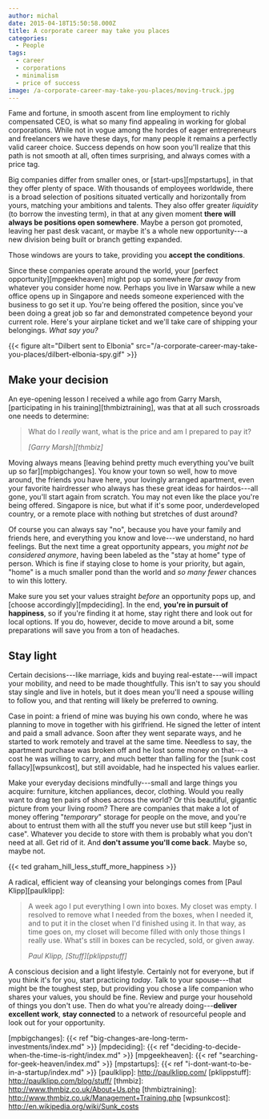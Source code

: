 ```yaml
---
author: michal
date: 2015-04-18T15:50:58.000Z
title: A corporate career may take you places
categories:
  - People
tags:
  - career
  - corporations
  - minimalism
  - price of success
image: /a-corporate-career-may-take-you-places/moving-truck.jpg
---
```


Fame and fortune, in smooth ascent from line employment to richly compensated CEO, is what so many find appealing in working for global corporations. While not in vogue among the hordes of eager entrepreneurs and freelancers we have these days, for many people it remains a perfectly valid career choice. Success depends on how soon you'll realize that this path is not smooth at all, often times surprising, and always comes with a price tag.

<!--more-->

Big companies differ from smaller ones, or [start-ups][mpstartups], in that they offer plenty of space. With thousands of employees worldwide, there is a broad selection of positions situated vertically and horizontally from yours, matching your ambitions and talents. They also offer greater _liquidity_ (to borrow the investing term), in that at any given moment __there will always be positions open somewhere__. Maybe a person got promoted, leaving her past desk vacant, or maybe it's a whole new opportunity---a new division being built or branch getting expanded.

Those windows are yours to take, providing you __accept the conditions__.

Since these companies operate around the world, your [perfect opportunity][mpgeekheaven] might pop up somewhere _far away_ from whatever you consider home now. Perhaps you live in Warsaw while a new office opens up in Singapore and needs someone experienced with the business to go set it up. You're being offered the position, since you've been doing a great job so far and demonstrated competence beyond your current role. Here's your airplane ticket and we'll take care of shipping your belongings. _What say you?_

{{< figure alt="Dilbert sent to Elbonia" src="/a-corporate-career-may-take-you-places/dilbert-elbonia-spy.gif" >}}

## Make your decision

An eye-opening lesson I received a while ago from Garry Marsh, [participating in his training][thmbiztraining], was that at all such crossroads one needs to determine:

> What do I *really* want, what is the price and am I prepared to pay it?
>
> <cite>[Garry Marsh][thmbiz]</cite>

Moving always means [leaving behind pretty much everything you've built up so far][mpbigchanges]. You know your town so well, how to move around, the friends you have here, your lovingly arranged apartment, even your favorite hairdresser who always has these great ideas for hairdos---all gone, you'll start again from scratch. You may not even like the place you're being offered. Singapore is nice, but what if it's some poor, underdeveloped country, or a remote place with nothing but stretches of dust around?

Of course you can always say "no", because you have your family and friends here, and everything you know and love---we understand, no hard feelings. But the next time a great opportunity appears, you _might not be considered anymore_, having been labeled as the "stay at home" type of person. Which is fine if staying close to home is your priority, but again, "home" is a much smaller pond than the world and _so many fewer_ chances to win this lottery.

Make sure you set your values straight _before_ an opportunity pops up, and [choose accordingly][mpdeciding]. In the end, __you're in pursuit of happiness__, so if you're finding it at home, stay right there and look out for local options. If you do, however, decide to move around a bit, some preparations will save you from a ton of headaches.

## Stay light

Certain decisions---like marriage, kids and buying real-estate---will impact your mobility, and need to be made thoughtfully. This isn't to say you should stay single and live in hotels, but it does mean you'll need a spouse willing to follow you, and that renting will likely be preferred to owning.

Case in point: a friend of mine was buying his own condo, where he was planning to move in together with his girlfriend. He signed the letter of intent and paid a small advance. Soon after they went separate ways, and he started to work remotely and travel at the same time. Needless to say, the apartment purchase was broken off and he lost some money on that---a cost he was willing to carry, and much better than falling for the [sunk cost fallacy][wpsunkcost], but still avoidable, had he inspected his values earlier.

Make your everyday decisions mindfully---small and large things you acquire: furniture, kitchen appliances, decor, clothing. Would you really want to drag ten pairs of shoes across the world? Or this beautiful, gigantic picture from your living room? There are companies that make a lot of money offering "_temporary_" storage for people on the move, and you're about to entrust them with all the stuff you never use but still keep "just in case". Whatever you decide to store with them is probably what you don't need at all. Get rid of it. And __don't assume you'll come back__. Maybe so, maybe not.

{{< ted graham_hill_less_stuff_more_happiness >}}

A radical, efficient way of cleansing your belongings comes from [Paul Klipp][paulklipp]:

> A week ago I put everything I own into boxes. My closet was empty. I resolved to remove what I needed from the boxes, when I needed it, and to put it in the closet when I'd finished using it. In that way, as time goes on, my closet will become filled with only those things I really use. What's still in boxes can be recycled, sold, or given away.
>
> <cite>Paul Klipp, [Stuff][pklippstuff]</cite>

A conscious decision and a light lifestyle. Certainly not for everyone, but if you think it's for you, start practicing _today_. Talk to your spouse---that might be the toughest step, but providing you chose a life companion who shares your values, you should be fine. Review and purge your household of things you don't use. Then do what you're already doing---__deliver excellent work__, __stay connected__ to a network of resourceful people and look out for your opportunity.

[mpbigchanges]: {{< ref "big-changes-are-long-term-investments/index.md" >}}
[mpdeciding]: {{< ref "deciding-to-decide-when-the-time-is-right/index.md" >}}
[mpgeekheaven]: {{< ref "searching-for-geek-heaven/index.md" >}}
[mpstartups]: {{< ref "i-dont-want-to-be-in-a-startup/index.md" >}}
[paulklipp]: http://paulklipp.com/
[pklippstuff]: http://paulklipp.com/blog/stuff/
[thmbiz]: http://www.thmbiz.co.uk/About+Us.php
[thmbiztraining]: http://www.thmbiz.co.uk/Management+Training.php
[wpsunkcost]: http://en.wikipedia.org/wiki/Sunk_costs
